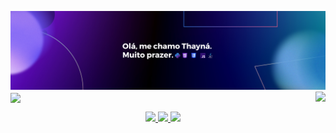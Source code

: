 
![bg][banner]
<a href="https://github.com/anuraghazra/github-readme-stats">
  <img height=200 align="center" src="https://github-readme-streak-stats.herokuapp.com/?user=thaynarlt&theme=tokyonight&hide_border=true" />
</a>
<a href="https://github.com/thaynarlt/convoychat">
  <img height=190 align="right" src="https://github-readme-stats.vercel.app/api/top-langs?username=thaynarlt&layout=compact&langs_count=8&card_width=320&theme=tokyonight&hide_border=true" />
</a>

<p id="socialIcons" align="center">
    <a href="https://linkedin.com/in/thaynarlt" alt="LinkedIn">
        <img src="https://img.shields.io/badge/LinkedIn-0077B5?style=for-the-badge&logo=linkedin&logoColor=white" />
    </a>
    <a href="https://www.figma.com/@thaynarlt" alt="Figma">
        <img src="https://img.shields.io/badge/Figma-F24E1E?style=for-the-badge&logo=figma&logoColor=white" />
    </a>
    <a href="https://github.com/thaynarlt" alt="GitHub">
        <img src="https://img.shields.io/badge/GitHub-100000?style=for-the-badge&logo=github&logoColor=white" />
    </a>
</p>


[banner]: Linkedin-Banner-Thayna.png
<!-- [website]: https:// !-->
[github]: https://github.com/thaynarlt
[linkedin]: https://linkedin.com/in/thaynarlt
[figma]: https://www.figma.com/@thaynarlt

